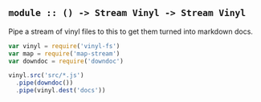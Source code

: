 ## `module :: () -> Stream Vinyl -> Stream Vinyl`

Pipe a stream of vinyl files to this to get them turned into markdown docs.

 ```js
 var vinyl = require('vinyl-fs')
 var map = require('map-stream')
 var downdoc = require('downdoc')

 vinyl.src('src/*.js')
   .pipe(downdoc())
   .pipe(vinyl.dest('docs'))
 ```